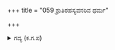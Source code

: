 +++
title = "059 ಶ್ರುತಿರಹಸ್ಯವನರಿವ ಧರ್ಮ"

+++

<details><summary>ಗದ್ಯ (ಕ.ಗ.ಪ) </summary>

59. "ಶ್ರುತಿರಹಸ್ಯವನ್ನು ಅರಿಯುವ, ಧರ್ಮಸ್ಥಿತಿಗತಿಯನ್ನು ವಿಚಾರಿಸುವ, ಶಾಸ್ತ್ರಸಮೂಹದ ಅರ್ಥ, ವಿಚಾರ, ಆಚರಣೆ ಮೊದಲಾದ ಕರ್ಮಗಳಲ್ಲಿ ಚತುರರಾದ, ದರ್ಶನದ ತರ್ಕದ ಮತದ ಭಂಡಾರವನ್ನು ಅರಿಯುವ ಶ್ರೇಷ್ಠರಾದ ಪಂಡಿತರು ನೀವು. ನಿಮಗೆ ಈ ಕದನಕರ್ಕಶವಿದ್ಯೆ ಏಕೆ" ಎಂದು ಕರ್ಣನು ಹೇಳಿದನು.
</details>
